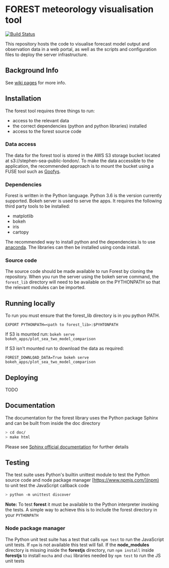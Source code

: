 # FOREST meteorology visualisation tool 

[![Build Status](https://travis-ci.com/informatics-lab/forest.svg?branch=master)](https://travis-ci.com/informatics-lab/forest)

This repository hosts the code to visualise forecast model output and observation data in a web portal, as well as the scripts and configuration files to deploy the server infrastructure.

## Background Info
See [wiki pages](https://github.com/met-office-lab/SEAsia/wiki) for more info.

## Installation
The forest tool requires three things to run:
* access to the relevant data
* the correct dependencies (python  and python libraries) installed
* access to the forest source code

### Data access

The data for the forest tool is stored in the AWS S3 storage bucket located at
s3://stephen-sea-public-london/. To make the data accessible to the
application, the recommended approach is to mount the bucket using a FUSE
tool such as [Goofys](https://github.com/kahing/goofys).

### Dependencies
Forest is written in the Python language. Python 3.6 is the version currently
supported. Bokeh server is used to serve the apps.
It requires the following third party tools to be installed:
* matplotlib
* bokeh
* iris
* cartopy

The recommended way to install python and the dependencies is to use
[anaconda](https://www.anaconda.com/download/#linux). The libraries can then
be installed using conda install.

### Source code
The source code should be made available to run Forest by cloning the
repository. When you run the server using the bokeh serve command, the
`forest_lib` directory will need to be available on the PYTHONPATH so that
the relevant modules can be imported.

## Running locally

To run you must ensure that the forest_lib directory is in you python PATH.

`EXPORT PYTHONPATH=<path to forest_lib>:$PYHTONPATH`

If S3 is mounted run:
`bokeh serve bokeh_apps/plot_sea_two_model_comparison`

If S3 isn't mounted run to download the data as required:

`FOREST_DOWNLOAD_DATA=True bokeh serve bokeh_apps/plot_sea_two_model_comparison`



## Deploying
TODO

## Documentation

The documentation for the forest library uses the Python package Sphinx
and can be built from inside the doc directory

```sh
> cd doc/
> make html
```

Please see [Sphinx official documentation](http://www.sphinx-doc.org/en/master/) for
further details

## Testing

The test suite uses Python's builtin unittest module to test the Python
source code and node package manager [https://www.npmjs.com/](npm) to unit test the
JavaScript callback code

```sh
> python -m unittest discover
```

**Note:** To test **forest** it must be available to the Python interpreter
          invoking the tests. A simple way to achieve this is to include
          the forest directory in your `PYTHONPATH`

### Node package manager

The Python unit test suite has a test that calls `npm test` to run the
JavaScript unit tests. If `npm` is not available this test will fail. If
the **node_modules** directory is missing inside the **forestjs** directory, run
`npm install` inside **forestjs** to install `mocha` and `chai` libraries
needed by `npm test` to run the JS unit tests

